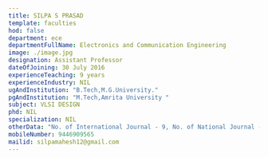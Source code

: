 ```yaml
---
title: SILPA S PRASAD
template: faculties
hod: false
department: ece
departmentFullName: Electronics and Communication Engineering
image: ./image.jpg
designation: Assistant Professor
dateOfJoining: 30 July 2016
experienceTeaching: 9 years
experienceIndustry: NIL
ugAndInstitution: "B.Tech,M.G.University."
pgAndInstitution: "M.Tech,Amrita University "
subject: VLSI DESIGN
phd: NIL
specialization: NIL
otherData: "No. of International Journal - 9, No. of National Journal - 1,No. of International Conferences - 8, No.of national conferences - 7"
mobileNumber: 9446909565
mailid: silpamahesh12@gmail.com
---
```

